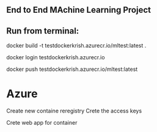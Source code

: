 ## End to End MAchine Learning Project



## Run from terminal:

docker build -t testdockerkrish.azurecr.io/mltest:latest .

docker login testdockerkrish.azurecr.io

docker push testdockerkrish.azurecr.io/mltest:latest

# Azure

Create new containe reregistry
  Crete the access keys 

Crete web app for container
